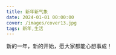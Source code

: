 ```yaml
---
title: 新年新气象
date: 2024-01-01 00:00:00
cover: /images/cover13.jpg
tags: 新年,生活
---
```

新的一年，新的开始，愿大家都能心想事成！